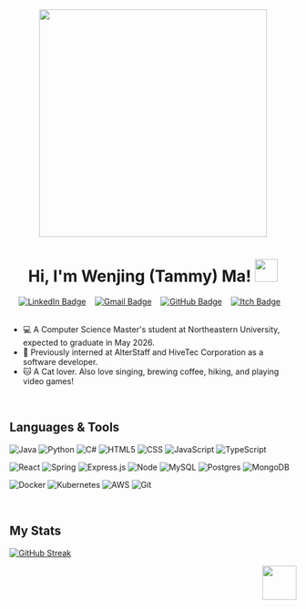<div id="header" align="center">
  <img src="https://media.giphy.com/media/DDZUE5g8YgklCgQKaf/giphy.gif" width="400"/>
  
  <h1>
    Hi, I'm Wenjing (Tammy) Ma! <img src="https://media.giphy.com/media/hvRJCLFzcasrR4ia7z/giphy.gif" width="40px"/>
  </h1>

  <!---
  <img src="https://media.giphy.com/media/hvRJCLFzcasrR4ia7z/giphy.gif" width="30px"/>
  --->
  
  <div class="badges">
    <a target="_blank"href="https://www.linkedin.com/in/tammyma">
      <img src="https://img.shields.io/badge/LinkedIn-blue?style=for-the-badge&logo=linkedin&logoColor=white" alt="LinkedIn Badge"/></a>&nbsp;&nbsp;&nbsp;
    </a>
    <a target="_blank"href="mailto:tammyma.dev@gmail.com">
      <img src="https://img.shields.io/badge/gmail%20-%23D14836.svg?&style=for-the-badge&logo=gmail&logoColor=white" alt="Gmail Badge"/></a>&nbsp;&nbsp;&nbsp;
    </a>
    <a href="https://github.com/TATammy0w0">
      <img src="https://img.shields.io/badge/github%20-%23121011.svg?&style=for-the-badge&logo=github&logoColor=#181717" alt="GitHub Badge"/></a>&nbsp;&nbsp;&nbsp;
    </a>
    <a href="https://tatammy.itch.io/">
      <img src="https://img.shields.io/badge/Itch.io-%23FF0B34.svg?style=for-the-badge&logo=Itch.io&logoColor=white" alt="Itch Badge"/></a>&nbsp;&nbsp;&nbsp;
    </a>
  </div>

</div>

<br>

<div>
  <ul>
    <li>💻 A Computer Science Master's student at Northeastern University, expected to graduate in May 2026.
    <li>🌱 Previously interned at AlterStaff and HiveTec Corporation as a software developer.
    <li>🐱 A Cat lover. Also love singing, brewing coffee, hiking, and playing video games!
  </ul>
</div>

<br>

## Languages & Tools
<!---
![Java]()
![Python](https://img.shields.io/badge/Python?style=flat-square&logo=python&logoColor=white)
![C\#]()
--->
![Java](https://img.shields.io/badge/java-%23ED8B00.svg?style=flat-squre&logo=openjdk&logoColor=white)
![Python](https://img.shields.io/badge/python-3670A0?style=flat-squre&logo=python&logoColor=ffdd54)
![C#](https://img.shields.io/badge/c%23-%23239120.svg?style=flat-squre&logo=csharp&logoColor=white)
![HTML5](https://img.shields.io/badge/html5-%23E34F26.svg?style=flat-squre&logo=html5&logoColor=white)
![CSS](https://img.shields.io/badge/CSS3-%231572B6.svg?&style=flat-square&logo=css3&logoColor=#1572B6)
![JavaScript](https://img.shields.io/badge/JavaScript-%23323330.svg?style=flat-square&logo=javascript&logoColor=%23F7DF1E)
![TypeScript](https://img.shields.io/badge/TypeScript-%23007ACC.svg?style=flat-squre&logo=typescript&logoColor=white)
<!---
![TypeScript]()
![SQL]()
--->
       
![React](https://img.shields.io/badge/React-%2320232a.svg?style=flat-square&logo=react&logoColor=%2361DAFB)
![Spring](https://img.shields.io/badge/spring-%236DB33F.svg?style=flat-squre&logo=spring&logoColor=white)
![Express.js](https://img.shields.io/badge/express.js-%23404d59.svg?style=flat-squre&logo=express&logoColor=%2361DAFB)
![Node](https://img.shields.io/badge/Node.js%20-%2343853D.svg?&style=flat-square&logo=node.js&logoColor=white)
![MySQL](https://img.shields.io/badge/MySQL-%2300f.svg?&style=flat-square&logo=mysql&logoColor=white)
![Postgres](https://img.shields.io/badge/postgres-%23316192.svg?style=flat-square&logo=postgresql&logoColor=white)
![MongoDB](https://img.shields.io/badge/MongoDB-%234ea94b.svg?&style=flat-square&logo=mongodb&logoColor=white)

![Docker](https://img.shields.io/badge/docker-%230db7ed.svg?style=flat-square&logo=docker&logoColor=white)
![Kubernetes](https://img.shields.io/badge/kubernetes-%23326ce5.svg?style=flat-square&logo=kubernetes&logoColor=white)
![AWS](https://img.shields.io/badge/AWS-%23FF9900.svg?style=flat-square&logo=amazon-aws&logoColor=white)
![Git](https://img.shields.io/badge/git-%23F05033.svg?style=flat-square&logo=git&logoColor=white)

<br>

## My Stats
[![GitHub Streak](https://streak-stats.demolab.com?user=TATammy0w0&theme=swift&card_width=600&card_height=200)](https://git.io/streak-stats)

<p align="right">
  <img src="https://user-images.githubusercontent.com/74038190/226127923-0e8b7792-7b3c-462b-951b-63c96ba1a5af.gif" width="60px"/>
</p>
